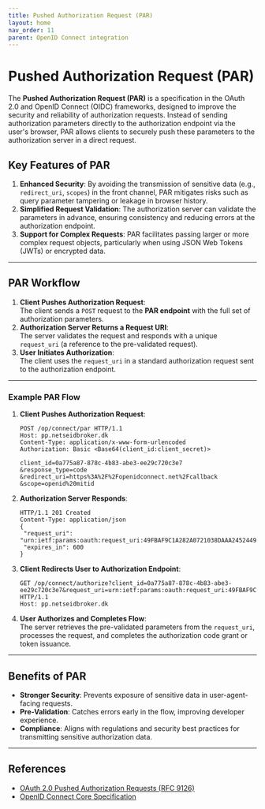 ```yaml
---
title: Pushed Authorization Request (PAR)
layout: home
nav_order: 11
parent: OpenID Connect integration
---
```


# Pushed Authorization Request (PAR)

The **Pushed Authorization Request (PAR)** is a specification in the OAuth 2.0 and OpenID Connect (OIDC) frameworks, designed to improve the security and reliability of authorization requests. Instead of sending authorization parameters directly to the authorization endpoint via the user's browser, PAR allows clients to securely push these parameters to the authorization server in a direct request.

## Key Features of PAR
1. **Enhanced Security**: By avoiding the transmission of sensitive data (e.g., `redirect_uri`, `scopes`) in the front channel, PAR mitigates risks such as query parameter tampering or leakage in browser history.
2. **Simplified Request Validation**: The authorization server can validate the parameters in advance, ensuring consistency and reducing errors at the authorization endpoint.
3. **Support for Complex Requests**: PAR facilitates passing larger or more complex request objects, particularly when using JSON Web Tokens (JWTs) or encrypted data.

---

## PAR Workflow

1. **Client Pushes Authorization Request**:  
   The client sends a `POST` request to the **PAR endpoint** with the full set of authorization parameters.
2. **Authorization Server Returns a Request URI**:  
   The server validates the request and responds with a unique `request_uri` (a reference to the pre-validated request).
3. **User Initiates Authorization**:  
   The client uses the `request_uri` in a standard authorization request sent to the authorization endpoint.

---

### Example PAR Flow

1. **Client Pushes Authorization Request**:
   ```https
   POST /op/connect/par HTTP/1.1
   Host: pp.netseidbroker.dk
   Content-Type: application/x-www-form-urlencoded
   Authorization: Basic <Base64(client_id:client_secret)>

   client_id=0a775a87-878c-4b83-abe3-ee29c720c3e7
   &response_type=code
   &redirect_uri=https%3A%2F%2Fopenidconnect.net%2Fcallback
   &scope=openid%20mitid
   ```

2. **Authorization Server Responds**:
   ```http
   HTTP/1.1 201 Created
   Content-Type: application/json
   {
    "request_uri": "urn:ietf:params:oauth:request_uri:49FBAF9C1A282A0721038DAAA2452449DF269F0B816F8EAF0FAF2A8B242AA5BC",
    "expires_in": 600
   }
   ```

3. **Client Redirects User to Authorization Endpoint**:
   ```http
   GET /op/connect/authorize?client_id=0a775a87-878c-4b83-abe3-ee29c720c3e7&request_uri=urn:ietf:params:oauth:request_uri:49FBAF9C1A282A0721038DAAA2452449DF269F0B816F8EAF0FAF2A8B242AA5BC HTTP/1.1
   Host: pp.netseidbroker.dk
   ```

4. **User Authorizes and Completes Flow**:  
   The server retrieves the pre-validated parameters from the `request_uri`, processes the request, and completes the authorization code grant or token issuance.

---

## Benefits of PAR
- **Stronger Security**: Prevents exposure of sensitive data in user-agent-facing requests.
- **Pre-Validation**: Catches errors early in the flow, improving developer experience.
- **Compliance**: Aligns with regulations and security best practices for transmitting sensitive authorization data.

---

## References
- [OAuth 2.0 Pushed Authorization Requests (RFC 9126)](https://www.rfc-editor.org/rfc/rfc9126)
- [OpenID Connect Core Specification](https://openid.net/specs/openid-connect-core-1_0.html)
